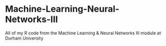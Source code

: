 # Machine-Learning-Neural-Networks-III
All of my R code from the Machine Learning &amp; Neural Networks III module at Durham University
